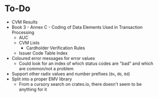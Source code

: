 # To-Do
- CVM Results
- Book 3 - Annex C - Coding of Data Elements Used in Transaction Processing
  - AUC
  - CVM Lists
    - Cardholder Verification Rules
  - Issuer Code Table Index
- Coloured error messages for error values
  - Could look for an index of which status codes are "bad" and which are common/not a problem
- Support other radix values and number prefixes (`0x`, `0b`, `0d`)
- Split into a proper EMV library
  - From a cursory search on crates.io, there doesn't seem to be anything for it
